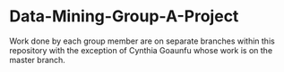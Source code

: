 # Data-Mining-Group-A-Project

Work done by each group member are on separate branches within this repository with the exception of Cynthia Goaunfu whose work is on the master branch.
